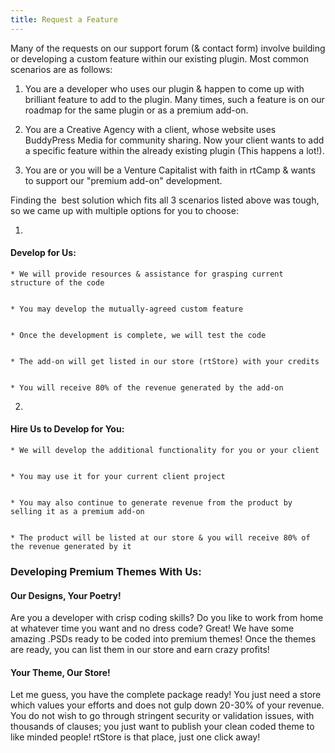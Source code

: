 ```yaml
---
title: Request a Feature
---
```


Many of the requests on our support forum (& contact form) involve building or developing a custom feature within our existing plugin. Most common scenarios are as follows:

1. You are a developer who uses our plugin & happen to come up with brilliant feature to add to the plugin. Many times, such a feature is on our roadmap for the same plugin or as a premium add-on.

	
2. You are a Creative Agency with a client, whose website uses BuddyPress Media for community sharing. Now your client wants to add a specific feature within the already existing plugin (This happens a lot!).

	
3. You are or you will be a Venture Capitalist with faith in rtCamp & wants to support our "premium add-on" development.


Finding the  best solution which fits all 3 scenarios listed above was tough, so we came up with multiple options for you to choose:

	
  1. 


#### Develop for Us:



	
    * We will provide resources & assistance for grasping current structure of the code

	
    * You may develop the mutually-agreed custom feature

	
    * Once the development is complete, we will test the code

	
    * The add-on will get listed in our store (rtStore) with your credits

	
    * You will receive 80% of the revenue generated by the add-on




	
  2. 


#### Hire Us to Develop for You:



	
    * We will develop the additional functionality for you or your client

	
    * You may use it for your current client project

	
    * You may also continue to generate revenue from the product by selling it as a premium add-on

	
    * The product will be listed at our store & you will receive 80% of the revenue generated by it







### Developing Premium Themes With Us:




#### Our Designs, Your Poetry!


Are you a developer with crisp coding skills? Do you like to work from home at whatever time you want and no dress code? Great! We have some amazing .PSDs ready to be coded into premium themes! Once the themes are ready, you can list them in our store and earn crazy profits!


#### Your Theme, Our Store!


Let me guess, you have the complete package ready! You just need a store which values your efforts and does not gulp down 20-30% of your revenue. You do not wish to go through stringent security or validation issues, with thousands of clauses; you just want to publish your clean coded theme to like minded people! rtStore is that place, just one click away!

